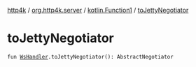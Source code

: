 [http4k](../../index.md) / [org.http4k.server](../index.md) / [kotlin.Function1](index.md) / [toJettyNegotiator](./to-jetty-negotiator.md)

# toJettyNegotiator

`fun `[`WsHandler`](../../org.http4k.websocket/-ws-handler.md)`.toJettyNegotiator(): AbstractNegotiator`